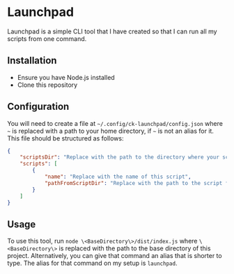 # Launchpad
Launchpad is a simple CLI tool that I have created so that I can run all my scripts from one command.

## Installation
- Ensure you have Node.js installed
- Clone this repository

## Configuration
You will need to create a file at `~/.config/ck-launchpad/config.json` where `~` is replaced with a path to your home directory, if `~` is not an alias for it.
This file should be structured as follows:
```json
{
    "scriptsDir": "Replace with the path to the directory where your scripts are stored. ~ can be used as an alias for your home directory.",
    "scripts": [
        {
            "name": "Replace with the name of this script",
            "pathFromScriptDir": "Replace with the path to the script from the specified script directory"
        }
    ]
}
```

## Usage
To use this tool, run `node \<BaseDirectory\>/dist/index.js` where `\<BaseDirectory\>` is replaced with the path to the base directory of this project.
Alternatively, you can give that command an alias that is shorter to type. The alias for that command on my setup is `launchpad`.
